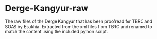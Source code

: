 # Derge-Kangyur-raw
The raw files of the Derge Kangyur that has been proofread for TBRC and SOAS by Esukhia.
Extracted from the xml files from TBRC and renamed to match the content using the included python script.